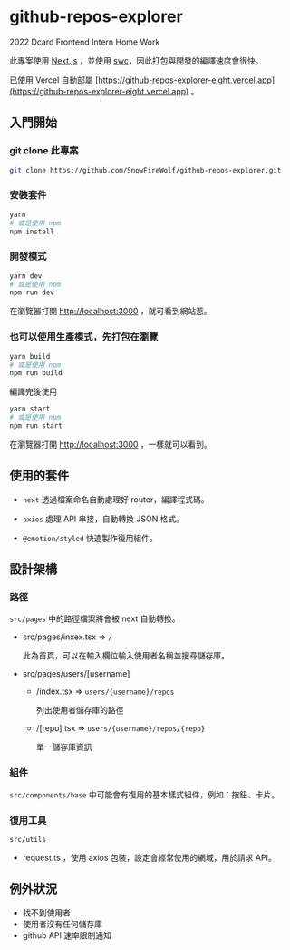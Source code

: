 # github-repos-explorer

2022 Dcard Frontend Intern Home Work

此專案使用 [Next.js](https://nextjs.org/) ，並使用 [swc](https://nextjs.org/docs/advanced-features/compiler)，因此打包與開發的編譯速度會很快。

已使用 Vercel 自動部屬 [https://github-repos-explorer-eight.vercel.app](https://github-repos-explorer-eight.vercel.app) 。



## 入門開始

### git clone 此專案
```bash
git clone https://github.com/SnowFireWolf/github-repos-explorer.git
```

### 安裝套件
```bash
yarn
# 或是使用 npm
npm install
```

### 開發模式
```bash
yarn dev
# 或是使用 npm
npm run dev
```

在瀏覽器打開 [http://localhost:3000](http://localhost:3000) ，就可看到網站惹。

### 也可以使用生產模式，先打包在瀏覽
```bash
yarn build
# 或是使用 npm
npm run build
```
編譯完後使用
```bash
yarn start
# 或是使用 npm
npm run start
```

在瀏覽器打開 [http://localhost:3000](http://localhost:3000) ，一樣就可以看到。



## 使用的套件
* `next`
透過檔案命名自動處理好 router，編譯程式碼。

* `axios`
處理 API 串接，自動轉換 JSON 格式。

* `@emotion/styled`
快速製作復用組件。



## 設計架構

### 路徑
`src/pages` 中的路徑檔案將會被 next 自動轉換。

* src/pages/inxex.tsx => `/`

  此為首頁，可以在輸入欄位輸入使用者名稱並搜尋儲存庫。

* src/pages/users/[username]
  * /index.tsx => `users/{username}/repos`

    列出使用者儲存庫的路徑

  * /[repo].tsx => `users/{username}/repos/{repo}`

    單一儲存庫資訊

### 組件

`src/components/base` 中可能會有復用的基本樣式組件，例如：按鈕、卡片。

### 復用工具

`src/utils`

* request.ts ，使用 axios 包裝，設定會經常使用的網域，用於請求 API。

## 例外狀況
* 找不到使用者
* 使用者沒有任何儲存庫
* github API 速率限制通知
